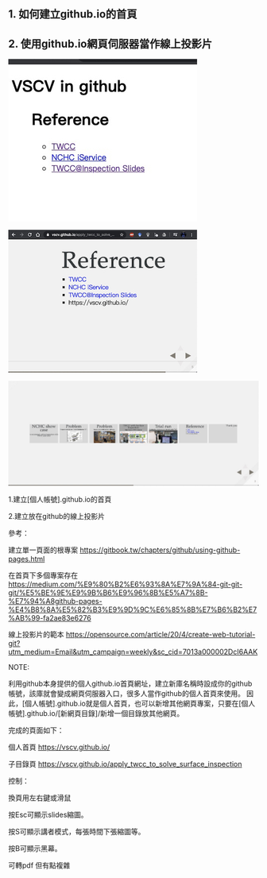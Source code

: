 ## 1. 如何建立github.io的首頁
## 2. 使用github.io網頁伺服器當作線上投影片

![github.io的首頁](/apply_twcc_to_solve_surface_inspection/images/github.io_page_sample.jpg)

![線上投影片](/apply_twcc_to_solve_surface_inspection/images/slides_sample.jpg)

![線上投影片](/apply_twcc_to_solve_surface_inspection/images/esc_key.jpg)


1.建立[個人帳號].github.io的首頁

2.建立放在github的線上投影片



參考：

建立單一頁面的根專案
https://gitbook.tw/chapters/github/using-github-pages.html

在首頁下多個專案存在
https://medium.com/%E9%80%B2%E6%93%8A%E7%9A%84-git-git-git/%E5%BE%9E%E9%9B%B6%E9%96%8B%E5%A7%8B-%E7%94%A8github-pages-%E4%B8%8A%E5%82%B3%E9%9D%9C%E6%85%8B%E7%B6%B2%E7%AB%99-fa2ae83e6276

線上投影片的範本
https://opensource.com/article/20/4/create-web-tutorial-git?utm_medium=Email&utm_campaign=weekly&sc_cid=7013a000002DcI6AAK



NOTE:

利用github本身提供的個人github.io首頁網址，建立新庫名稱時設成你的github帳號，該庫就會變成網頁伺服器入口，很多人當作github的個人首頁來使用。
因此，[個人帳號].github.io就是個人首頁，也可以新增其他網頁專案，只要在[個人帳號].github.io/[新網頁目錄]/新增一個目錄放其他網頁。



完成的頁面如下：

個人首頁 https://vscv.github.io/

子目錄頁 https://vscv.github.io/apply_twcc_to_solve_surface_inspection


控制：

換頁用左右鍵或滑鼠

按Esc可顯示slides縮圖。

按S可顯示講者模式，每張時間下張縮圖等。

按B可顯示黑幕。

可轉pdf 但有點複雜
